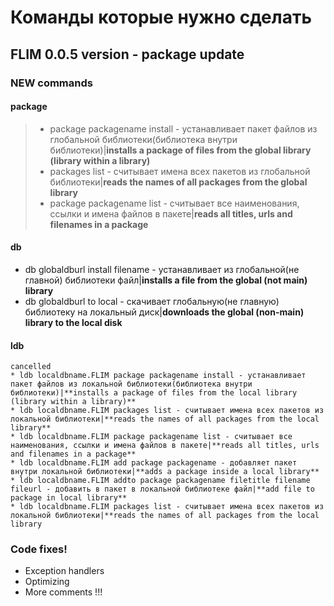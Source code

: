 # Команды которые нужно сделать

## FLIM 0.0.5 version - package update
### NEW commands

#### package

> * package packagename install - устанавливает пакет файлов из глобальной библиотеки(библиотека внутри библиотеки)|**installs a package of files from the global library (library within a library)**
> * packages list - считывает имена всех пакетов из глобальной библиотеки|**reads the names of all packages from the global library**
> * package packagename list - считывает все наименования, ссылки и имена файлов в пакете|**reads all titles, urls and filenames in a package**

#### db

* db globaldburl install filename - устанавливает из глобальной(не главной) библиотеки файл|**installs a file from the global (not main) library**
* db globaldburl to local - скачивает глобальную(не главную) библиотеку на локальный диск|**downloads the global (non-main) library to the local disk**

#### ldb


```
cancelled
* ldb localdbname.FLIM package packagename install - устанавливает пакет файлов из локальной библиотеки(библиотека внутри библиотеки)|**installs a package of files from the local library (library within a library)**
* ldb localdbname.FLIM packages list - считывает имена всех пакетов из локальной библиотеки|**reads the names of all packages from the local library**
* ldb localdbname.FLIM package packagename list - считывает все наименования, ссылки и имена файлов в пакете|**reads all titles, urls and filenames in a package**
* ldb localdbname.FLIM add package packagename - добавляет пакет внутри локальной библиотеки|**adds a package inside a local library**
* ldb localdbname.FLIM addto package packagename filetitle filename fileurl - добавить в пакет в локальной библиотеке файл|**add file to package in local library**
* ldb localdbname.FLIM packages list - считывает имена всех пакетов из локальной библиотеки|**reads the names of all packages from the local library
```

### Code fixes! 

* Exception handlers
* Optimizing
* More comments !!!
